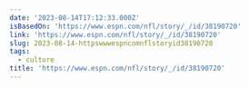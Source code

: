 ```yaml
---
date: '2023-08-14T17:12:33.000Z'
isBasedOn: 'https://www.espn.com/nfl/story/_/id/38190720'
link: 'https://www.espn.com/nfl/story/_/id/38190720'
slug: 2023-08-14-httpswwwespncomnflstoryid38190720
tags:
  - culture
title: 'https://www.espn.com/nfl/story/_/id/38190720'
---
```


